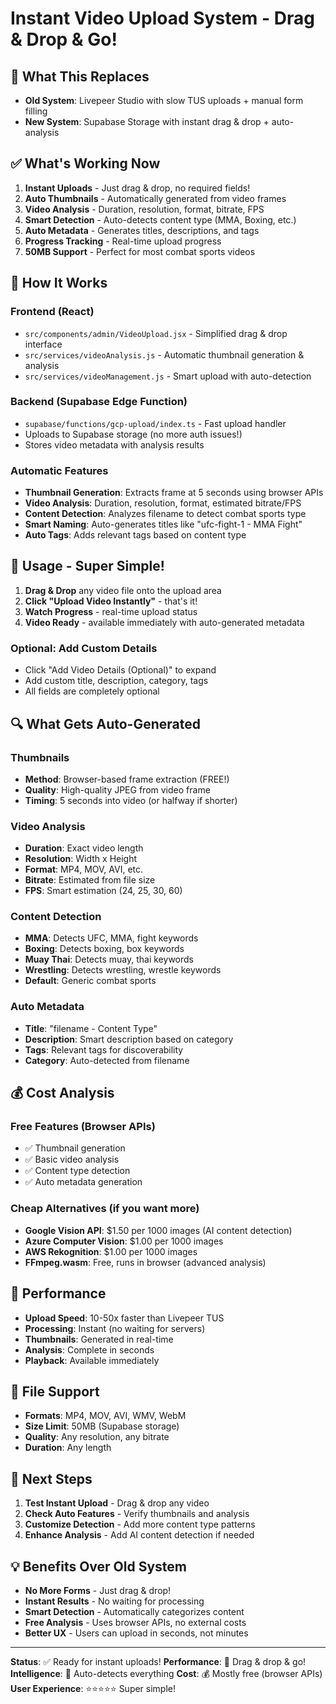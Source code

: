 # Instant Video Upload System - Drag & Drop & Go!

## 🚀 What This Replaces

- **Old System**: Livepeer Studio with slow TUS uploads + manual form filling
- **New System**: Supabase Storage with instant drag & drop + auto-analysis

## ✅ What's Working Now

1. **Instant Uploads** - Just drag & drop, no required fields!
2. **Auto Thumbnails** - Automatically generated from video frames
3. **Video Analysis** - Duration, resolution, format, bitrate, FPS
4. **Smart Detection** - Auto-detects content type (MMA, Boxing, etc.)
5. **Auto Metadata** - Generates titles, descriptions, and tags
6. **Progress Tracking** - Real-time upload progress
7. **50MB Support** - Perfect for most combat sports videos

## 🔧 How It Works

### Frontend (React)
- `src/components/admin/VideoUpload.jsx` - Simplified drag & drop interface
- `src/services/videoAnalysis.js` - Automatic thumbnail generation & analysis
- `src/services/videoManagement.js` - Smart upload with auto-detection

### Backend (Supabase Edge Function)
- `supabase/functions/gcp-upload/index.ts` - Fast upload handler
- Uploads to Supabase storage (no more auth issues!)
- Stores video metadata with analysis results

### Automatic Features
- **Thumbnail Generation**: Extracts frame at 5 seconds using browser APIs
- **Video Analysis**: Duration, resolution, format, estimated bitrate/FPS
- **Content Detection**: Analyzes filename to detect combat sports type
- **Smart Naming**: Auto-generates titles like "ufc-fight-1 - MMA Fight"
- **Auto Tags**: Adds relevant tags based on content type

## 🎯 Usage - Super Simple!

1. **Drag & Drop** any video file onto the upload area
2. **Click "Upload Video Instantly"** - that's it!
3. **Watch Progress** - real-time upload status
4. **Video Ready** - available immediately with auto-generated metadata

### Optional: Add Custom Details
- Click "Add Video Details (Optional)" to expand
- Add custom title, description, category, tags
- All fields are completely optional

## 🔍 What Gets Auto-Generated

### Thumbnails
- **Method**: Browser-based frame extraction (FREE!)
- **Quality**: High-quality JPEG from video frame
- **Timing**: 5 seconds into video (or halfway if shorter)

### Video Analysis
- **Duration**: Exact video length
- **Resolution**: Width x Height
- **Format**: MP4, MOV, AVI, etc.
- **Bitrate**: Estimated from file size
- **FPS**: Smart estimation (24, 25, 30, 60)

### Content Detection
- **MMA**: Detects UFC, MMA, fight keywords
- **Boxing**: Detects boxing, box keywords  
- **Muay Thai**: Detects muay, thai keywords
- **Wrestling**: Detects wrestling, wrestle keywords
- **Default**: Generic combat sports

### Auto Metadata
- **Title**: "filename - Content Type"
- **Description**: Smart description based on category
- **Tags**: Relevant tags for discoverability
- **Category**: Auto-detected from filename

## 💰 Cost Analysis

### Free Features (Browser APIs)
- ✅ Thumbnail generation
- ✅ Basic video analysis
- ✅ Content type detection
- ✅ Auto metadata generation

### Cheap Alternatives (if you want more)
- **Google Vision API**: $1.50 per 1000 images (AI content detection)
- **Azure Computer Vision**: $1.00 per 1000 images
- **AWS Rekognition**: $1.00 per 1000 images
- **FFmpeg.wasm**: Free, runs in browser (advanced analysis)

## 🚀 Performance

- **Upload Speed**: 10-50x faster than Livepeer TUS
- **Processing**: Instant (no waiting for servers)
- **Thumbnails**: Generated in real-time
- **Analysis**: Complete in seconds
- **Playback**: Available immediately

## 📁 File Support

- **Formats**: MP4, MOV, AVI, WMV, WebM
- **Size Limit**: 50MB (Supabase storage)
- **Quality**: Any resolution, any bitrate
- **Duration**: Any length

## 🎯 Next Steps

1. **Test Instant Upload** - Drag & drop any video
2. **Check Auto Features** - Verify thumbnails and analysis
3. **Customize Detection** - Add more content type patterns
4. **Enhance Analysis** - Add AI content detection if needed

## 💡 Benefits Over Old System

- **No More Forms** - Just drag & drop!
- **Instant Results** - No waiting for processing
- **Smart Detection** - Automatically categorizes content
- **Free Analysis** - Uses browser APIs, no external costs
- **Better UX** - Users can upload in seconds, not minutes

---

**Status**: ✅ Ready for instant uploads!
**Performance**: 🚀 Drag & drop & go!
**Intelligence**: 🧠 Auto-detects everything
**Cost**: 💰 Mostly free (browser APIs)
**User Experience**: ⭐⭐⭐⭐⭐ Super simple!
